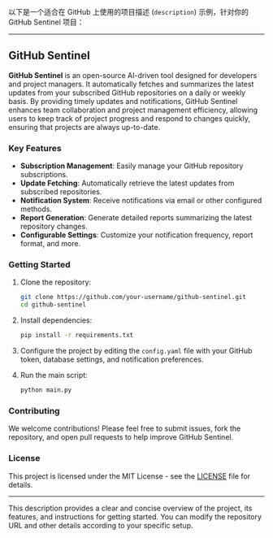 以下是一个适合在 GitHub 上使用的项目描述 (`description`) 示例，针对你的 GitHub Sentinel 项目：

---

## GitHub Sentinel

**GitHub Sentinel** is an open-source AI-driven tool designed for developers and project managers. It automatically fetches and summarizes the latest updates from your subscribed GitHub repositories on a daily or weekly basis. By providing timely updates and notifications, GitHub Sentinel enhances team collaboration and project management efficiency, allowing users to keep track of project progress and respond to changes quickly, ensuring that projects are always up-to-date.

### Key Features

- **Subscription Management**: Easily manage your GitHub repository subscriptions.
- **Update Fetching**: Automatically retrieve the latest updates from subscribed repositories.
- **Notification System**: Receive notifications via email or other configured methods.
- **Report Generation**: Generate detailed reports summarizing the latest repository changes.
- **Configurable Settings**: Customize your notification frequency, report format, and more.

### Getting Started

1. Clone the repository:
   ```bash
   git clone https://github.com/your-username/github-sentinel.git
   cd github-sentinel
   ```

2. Install dependencies:
   ```bash
   pip install -r requirements.txt
   ```

3. Configure the project by editing the `config.yaml` file with your GitHub token, database settings, and notification preferences.

4. Run the main script:
   ```bash
   python main.py
   ```

### Contributing

We welcome contributions! Please feel free to submit issues, fork the repository, and open pull requests to help improve GitHub Sentinel.

### License

This project is licensed under the MIT License - see the [LICENSE](LICENSE) file for details.

---

This description provides a clear and concise overview of the project, its features, and instructions for getting started. You can modify the repository URL and other details according to your specific setup.